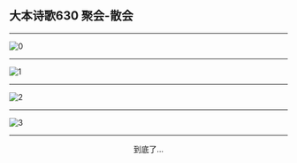 
## 大本诗歌630 聚会-散会
        
<div id="aplayer0"></div>

---

<img alt="0" data-original="https://cdn.jsdelivr.net/gh/k34869/shi/data/d0630/0">

---

<img alt="1" data-original="https://cdn.jsdelivr.net/gh/k34869/shi/data/d0630/1">

---

<img alt="2" data-original="https://cdn.jsdelivr.net/gh/k34869/shi/data/d0630/2">

---

<img alt="3" data-original="https://cdn.jsdelivr.net/gh/k34869/shi/data/d0630/3">

---

<p style="text-align: center">到底了...</p>

<script src="/js/dist-view.js"></script>

<script>
MAIN.id = 'd0630';
        
const ap0 = new APlayer({
    container: document.getElementById('aplayer0'),
    volume: 1,
    loop: 'none',
    preload: 'none',
    audio: [{
        name: '大本诗歌630.mp3',
        artist: '大本诗歌',
        url: 'https://res.wx.qq.com/voice/getvoice?mediaid=MzI0NTk3MDM5M18yMjQ3NDk1NTI2',
        cover: '/favicon'
    }]
});
</script>
